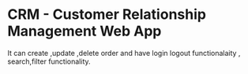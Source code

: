 # CRM - Customer Relationship Management Web App
It can create ,update ,delete order and have login logout functionalaity , search,filter functionality.
